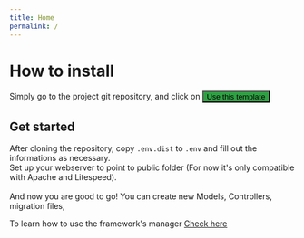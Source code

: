 ```yaml
---
title: Home
permalink: /
---
```


# How to install
Simply go to the project git repository, and click on <a href="https://github.com/tsukasaroot/Light" target="_blank" rel="noopener noreferrer"><button style="background-color: #2ea043" type="button">Use this template</button></a>

## Get started

After cloning the repository, copy `.env.dist` to `.env` and fill out the informations as necessary.<br>
Set up your webserver to point to public folder (For now it's only compatible with Apache and Litespeed).<br>
<br>
And now you are good to go! You can create new Models, Controllers, migration files, 

To learn how to use the framework's manager [Check here](https://tsukasaroot.github.io/Light-documentation/manager)